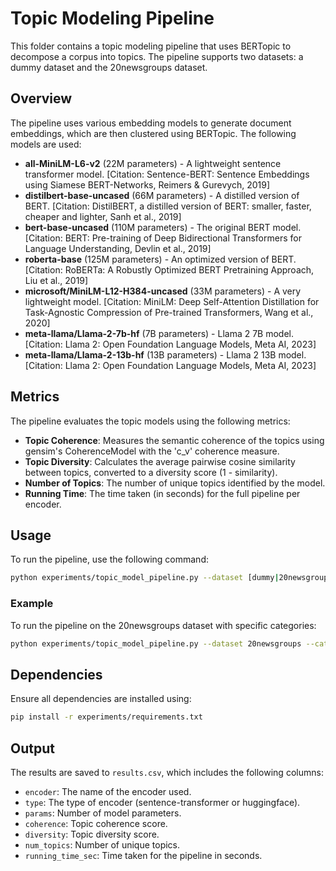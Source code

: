 # Topic Modeling Pipeline

This folder contains a topic modeling pipeline that uses BERTopic to decompose a corpus into topics. The pipeline supports two datasets: a dummy dataset and the 20newsgroups dataset.

## Overview

The pipeline uses various embedding models to generate document embeddings, which are then clustered using BERTopic. The following models are used:

- **all-MiniLM-L6-v2** (22M parameters) - A lightweight sentence transformer model. [Citation: Sentence-BERT: Sentence Embeddings using Siamese BERT-Networks, Reimers & Gurevych, 2019]
- **distilbert-base-uncased** (66M parameters) - A distilled version of BERT. [Citation: DistilBERT, a distilled version of BERT: smaller, faster, cheaper and lighter, Sanh et al., 2019]
- **bert-base-uncased** (110M parameters) - The original BERT model. [Citation: BERT: Pre-training of Deep Bidirectional Transformers for Language Understanding, Devlin et al., 2019]
- **roberta-base** (125M parameters) - An optimized version of BERT. [Citation: RoBERTa: A Robustly Optimized BERT Pretraining Approach, Liu et al., 2019]
- **microsoft/MiniLM-L12-H384-uncased** (33M parameters) - A very lightweight model. [Citation: MiniLM: Deep Self-Attention Distillation for Task-Agnostic Compression of Pre-trained Transformers, Wang et al., 2020]
- **meta-llama/Llama-2-7b-hf** (7B parameters) - Llama 2 7B model. [Citation: Llama 2: Open Foundation Language Models, Meta AI, 2023]
- **meta-llama/Llama-2-13b-hf** (13B parameters) - Llama 2 13B model. [Citation: Llama 2: Open Foundation Language Models, Meta AI, 2023]

## Metrics

The pipeline evaluates the topic models using the following metrics:

- **Topic Coherence**: Measures the semantic coherence of the topics using gensim's CoherenceModel with the 'c_v' coherence measure.
- **Topic Diversity**: Calculates the average pairwise cosine similarity between topics, converted to a diversity score (1 - similarity).
- **Number of Topics**: The number of unique topics identified by the model.
- **Running Time**: The time taken (in seconds) for the full pipeline per encoder.

## Usage

To run the pipeline, use the following command:

```bash
python experiments/topic_model_pipeline.py --dataset [dummy|20newsgroups] [--subset train|test|all] [--remove-headers] [--categories category1 category2 ...]
```

### Example

To run the pipeline on the 20newsgroups dataset with specific categories:

```bash
python experiments/topic_model_pipeline.py --dataset 20newsgroups --categories alt.atheism comp.graphics --remove-headers
```

## Dependencies

Ensure all dependencies are installed using:

```bash
pip install -r experiments/requirements.txt
```

## Output

The results are saved to `results.csv`, which includes the following columns:

- `encoder`: The name of the encoder used.
- `type`: The type of encoder (sentence-transformer or huggingface).
- `params`: Number of model parameters.
- `coherence`: Topic coherence score.
- `diversity`: Topic diversity score.
- `num_topics`: Number of unique topics.
- `running_time_sec`: Time taken for the pipeline in seconds. 